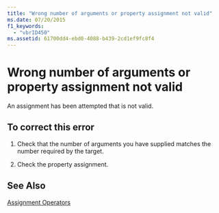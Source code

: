 ```yaml
---
title: "Wrong number of arguments or property assignment not valid"
ms.date: 07/20/2015
f1_keywords: 
  - "vbrID450"
ms.assetid: 61700dd4-ebd0-4088-b439-2cd1ef9fc8f4
---
```

# Wrong number of arguments or property assignment not valid
An assignment has been attempted that is not valid.  
  
## To correct this error  
  
1.  Check that the number of arguments you have supplied matches the number required by the target.  
  
2.  Check the property assignment.  
  
## See Also  
 [Assignment Operators](../../visual-basic/language-reference/operators/assignment-operators.md)
